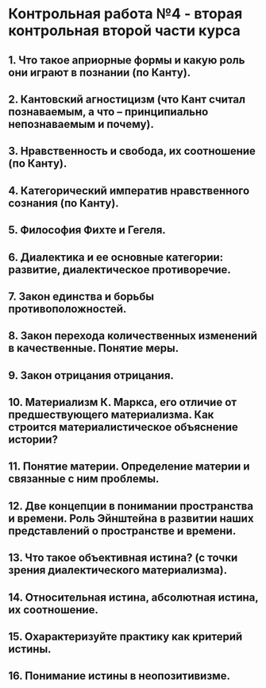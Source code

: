 # Контрольная работа №4 - вторая контрольная второй части курса

## 1. Что такое априорные формы и какую роль они играют в познании (по Канту).
## 2. Кантовский агностицизм (что Кант считал познаваемым, а что – принципиально непознаваемым и почему).
## 3. Нравственность и свобода, их соотношение (по Канту).
## 4. Категорический императив нравственного сознания (по Канту).
## 5. Философия Фихте и Гегеля. 
## 6. Диалектика и ее основные категории: развитие, диалектическое противоречие.
## 7. Закон единства и борьбы противоположностей.
## 8. Закон перехода количественных изменений в качественные. Понятие меры. 
## 9. Закон отрицания отрицания.
## 10. Материализм К. Маркса, его отличие от предшествующего материализма. Как строится материалистическое объяснение истории?
## 11. Понятие материи. Определение материи и связанные с ним проблемы.
## 12. Две концепции в понимании пространства и времени. Роль Эйнштейна в развитии наших представлений о пространстве и времени.
## 13. Что такое объективная истина? (с точки зрения диалектического материализма).
## 14. Относительная истина, абсолютная истина, их соотношение.
## 15. Охарактеризуйте практику как критерий истины.
## 16. Понимание истины в неопозитивизме.
